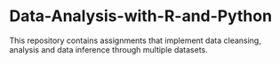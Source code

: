 # Data-Analysis-with-R-and-Python
This repository contains assignments that implement data cleansing, analysis and data inference through multiple datasets. 
